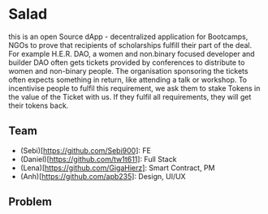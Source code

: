 # Salad

this is an open Source dApp - decentralized application for Bootcamps, NGOs to prove that recipients of scholarships fulfill their part of the deal.
For example H.E.R. DAO, a women and non.binary focused developer and builder DAO often gets tickets provided by conferences to distribute to women and non-binary people. The organisation sponsoring the tickets often expects something in return, like attending a talk or workshop. To incentivise people to fulfil this requirement, we ask them to stake Tokens in the value of the Ticket with us. If they fulfil all requirements, they will get their tokens back.

## Team

- (Sebi)[https://github.com/Sebi900]: FE
- (Daniel)[https://github.com/tw1t611]: Full Stack
- (Lena)[https://github.com/GigaHierz]: Smart Contract, PM
- (Anh)[https://github.com/apb235]: Design, UI/UX

## Problem
